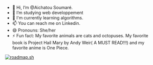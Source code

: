 - 👋 Hi, I’m @Aichatou Soumaré.
- 👀 I’m studying web developpement 
- 🌱 I'm currently learning algorithms.
- 📫 You can reach me on Linkedin.
- 😄 Pronouns: She/her
- ⚡ Fun fact: My favorite animals are cats and octopuses. My favorite book is Project Hail Mary by Andy Weir( A MUST READ!!!) and my favorite anime is One Piece.


<!---
Zaza-Monkey/Zaza-Monkey is a ✨ special ✨ repository because its `README.md` (this file) appears on your GitHub profile.
You can click the Preview link to take a look at your changes.
--->
<a href="https://roadmap.sh"><img src="https://roadmap.sh/card/tall/66a7969dee6a29a2edf75485?variant=dark" alt="roadmap.sh"/></a>
